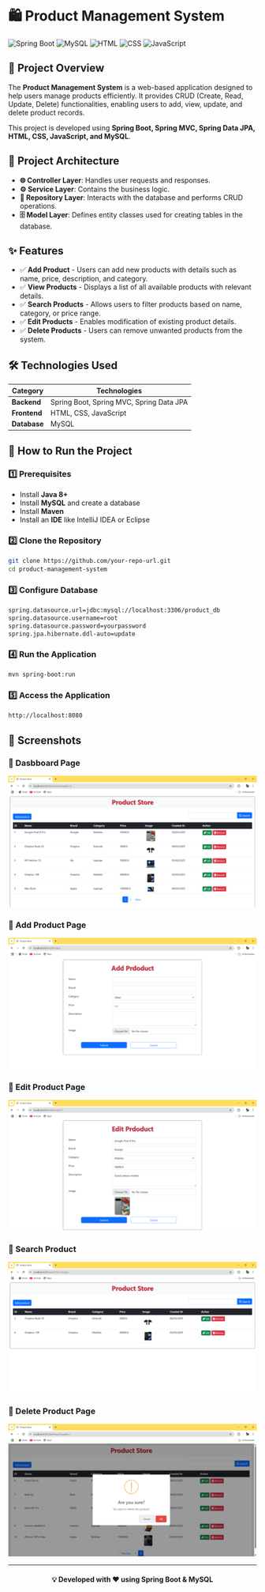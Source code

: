 # 🛍️ Product Management System

![Spring Boot](https://img.shields.io/badge/Spring%20Boot-2.7.0-brightgreen) ![MySQL](https://img.shields.io/badge/MySQL-8.0-blue) ![HTML](https://img.shields.io/badge/HTML-5-orange) ![CSS](https://img.shields.io/badge/CSS-3-blue) ![JavaScript](https://img.shields.io/badge/JavaScript-ES6-yellow)

## 📌 Project Overview
The **Product Management System** is a web-based application designed to help users manage products efficiently. It provides CRUD (Create, Read, Update, Delete) functionalities, enabling users to add, view, update, and delete product records.

This project is developed using **Spring Boot, Spring MVC, Spring Data JPA, HTML, CSS, JavaScript, and MySQL**.

## 📂 Project Architecture
- **🌐 Controller Layer**: Handles user requests and responses.
- **⚙️ Service Layer**: Contains the business logic.
- **💾 Repository Layer**: Interacts with the database and performs CRUD operations.
- **🗄️ Model Layer**: Defines entity classes used for creating tables in the database.

## ✨ Features
- ✅ **Add Product** - Users can add new products with details such as name, price, description, and category.
- ✅ **View Products** - Displays a list of all available products with relevant details.
- ✅ **Search Products** - Allows users to filter products based on name, category, or price range.
- ✅ **Edit Products** - Enables modification of existing product details.
- ✅ **Delete Products** - Users can remove unwanted products from the system.

## 🛠️ Technologies Used
| Category  | Technologies |
|-----------|-------------|
| **Backend** | Spring Boot, Spring MVC, Spring Data JPA |
| **Frontend** | HTML, CSS, JavaScript |
| **Database** | MySQL |

## 🚀 How to Run the Project
### 1️⃣ Prerequisites
- Install **Java 8+**
- Install **MySQL** and create a database
- Install **Maven**
- Install an **IDE** like IntelliJ IDEA or Eclipse

### 2️⃣ Clone the Repository
```sh
git clone https://github.com/your-repo-url.git
cd product-management-system
```

### 3️⃣ Configure Database
```properties
spring.datasource.url=jdbc:mysql://localhost:3306/product_db
spring.datasource.username=root
spring.datasource.password=yourpassword
spring.jpa.hibernate.ddl-auto=update
```

### 4️⃣ Run the Application
```sh
mvn spring-boot:run
```

### 5️⃣ Access the Application
```sh
http://localhost:8080
```

## 📸 Screenshots
### 📌 Dasbboard Page
![Home Page](index.png)

### 📌 Add Product Page
![Add Product](addproduct.png)

### 📌 Edit Product Page
![Edit product](editproduct.png)

### 📌 Search Product
![search product](searchproduct.png)

### 📌 Delete Product Page
![delete product](deleteproduct.png)
<hr>

<h4 align="center"> 💡 Developed with ❤️ using Spring Boot & MySQL </h4>



